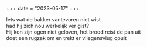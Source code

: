 +++
date = "2023-05-17"
+++

Iets wat de bakker vantevoren niet wist \
had hij zich nou werkelijk ver gist?  \
Hij kon zijn ogen niet geloven, het brood reist de pan uit \
doet een rugzak om en trekt er vliegensvlug opuit

